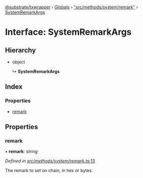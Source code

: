 [@substrate/txwrapper](../README.md) › [Globals](../globals.md) › ["src/methods/system/remark"](../modules/_src_methods_system_remark_.md) › [SystemRemarkArgs](_src_methods_system_remark_.systemremarkargs.md)

# Interface: SystemRemarkArgs

## Hierarchy

* object

  ↳ **SystemRemarkArgs**

## Index

### Properties

* [remark](_src_methods_system_remark_.systemremarkargs.md#remark)

## Properties

###  remark

• **remark**: *string*

*Defined in [src/methods/system/remark.ts:13](https://github.com/paritytech/txwrapper/blob/e82a68c/src/methods/system/remark.ts#L13)*

The remark to set on chain, in hex or bytes.
